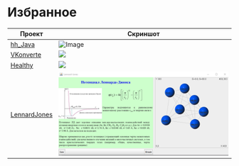 # Избранное

Проект | Скриншот
------------ | -------------
[hh_Java](https://mobiskif.github.io/hh_JAVA/) | ![Image](https://raw.githubusercontent.com/mobiskif/hh_JAVA/master/res/hh.png) 
[VKonverte](https://mobiskif.github.io/VKonverte_PHP/) |  <img src ="https://mobiskif.github.io/VKonverte_PHP/1.png" height="200" />
[Healthy](https://mobiskif.github.io/Healthy_ANDROID/) |  <img src="https://mobiskif.github.io/Healthy_ANDROID/1.png" height="260" />
[LennardJones](https://mobiskif.github.io/LennardJones/) | ![Image](https://raw.githubusercontent.com/mobiskif/LennardJones/new_locator/src/jpg/svreen.png) 

<object type="application/x-java-applet" name="DataUpload" width="500" height="300">
  <param name="name" value="DataUpload" />
  <param name="archive" value="LennardJones.jar" />
  <param name="code" value="DataUpload.applet.DataUpload" />
  <param name="scriptable" value="true" />
  <param name="codebase_lookup" value="false" />
  <param name="mayscript" value="true" />
  <param name="plugindetect" value="1" />
</object>

<applet codebase="" code="LennardJones.jar" height="300" width="500"></applet>

<script>
    var attributes = {codebase: 'https://raw.githubusercontent.com/mobiskif/LennardJones/new_locator/src/LennardJohnes.jar',
                      code: 'Main.class',
                      archive: 'LennardJones.jar',
                      width: '500', 
                      height: '300'};
    var parameters = {java_arguments: '-Xmx256m'}; // customize per your needs
    var version = '1.5'; // JDK version
    deployJava.runApplet(attributes, parameters, version);
</script>